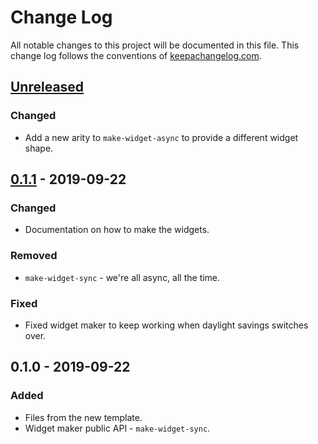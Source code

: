 # Change Log
All notable changes to this project will be documented in this file. This change log follows the conventions of [keepachangelog.com](http://keepachangelog.com/).

## [Unreleased]
### Changed
- Add a new arity to `make-widget-async` to provide a different widget shape.

## [0.1.1] - 2019-09-22
### Changed
- Documentation on how to make the widgets.

### Removed
- `make-widget-sync` - we're all async, all the time.

### Fixed
- Fixed widget maker to keep working when daylight savings switches over.

## 0.1.0 - 2019-09-22
### Added
- Files from the new template.
- Widget maker public API - `make-widget-sync`.

[Unreleased]: https://github.com/your-name/chess-com-user-games-for-month/compare/0.1.1...HEAD
[0.1.1]: https://github.com/your-name/chess-com-user-games-for-month/compare/0.1.0...0.1.1

